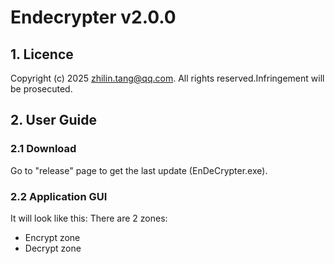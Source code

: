 # Endecrypter v2.0.0
## 1. Licence
Copyright (c) 2025 zhilin.tang@qq.com. All rights reserved.Infringement will be prosecuted.
## 2. User Guide
### 2.1 Download
Go to "release" page to get the last update (EnDeCrypter.exe).
### 2.2 Application GUI
It will look like this:
<Photo>
There are 2 zones:
- Encrypt zone
- Decrypt zone
